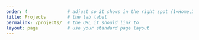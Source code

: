 ```yaml
---
order: 4               # adjust so it shows in the right spot (1=Home,2=About,3=Posts,…)
title: Projects        # the tab label
permalink: /projects/  # the URL it should link to
layout: page           # use your standard page layout
---
```

